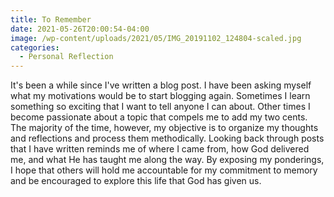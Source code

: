 ```yaml
---
title: To Remember
date: 2021-05-26T20:00:54-04:00
image: /wp-content/uploads/2021/05/IMG_20191102_124804-scaled.jpg
categories:
  - Personal Reflection
---
```

It's been a while since I've written a blog post. I have been asking myself what my motivations would be to start blogging again. Sometimes I learn something so exciting that I want to tell anyone I can about. Other times I become passionate about a topic that compels me to add my two cents. The majority of the time, however, my objective is to organize my thoughts and reflections and process them methodically. Looking back through posts that I have written reminds me of where I came from, how God delivered me, and what He has taught me along the way. By exposing my ponderings, I hope that others will hold me accountable for my commitment to memory and be encouraged to explore this life that God has given us.